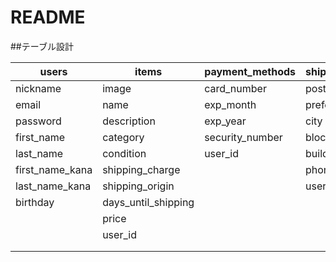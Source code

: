 # README
##テーブル設計

| users | items | payment_methods | shipping_methods |
|  ---  |  ---  |  ---  |  ---  |
| nickname | image | card_number | postcode |
| email | name | exp_month | prefecture_id |
| password | description | exp_year | city |
| first_name | category | security_number | block |
| last_name | condition | user_id | building |
| first_name_kana | shipping_charge |  | phone_number |
| last_name_kana | shipping_origin |  | user_id |
| birthday | days_until_shipping |  |  |
|  | price |  |  |
|  | user_id |  |  |
|  |  |  |  |
|  |  |  |  |